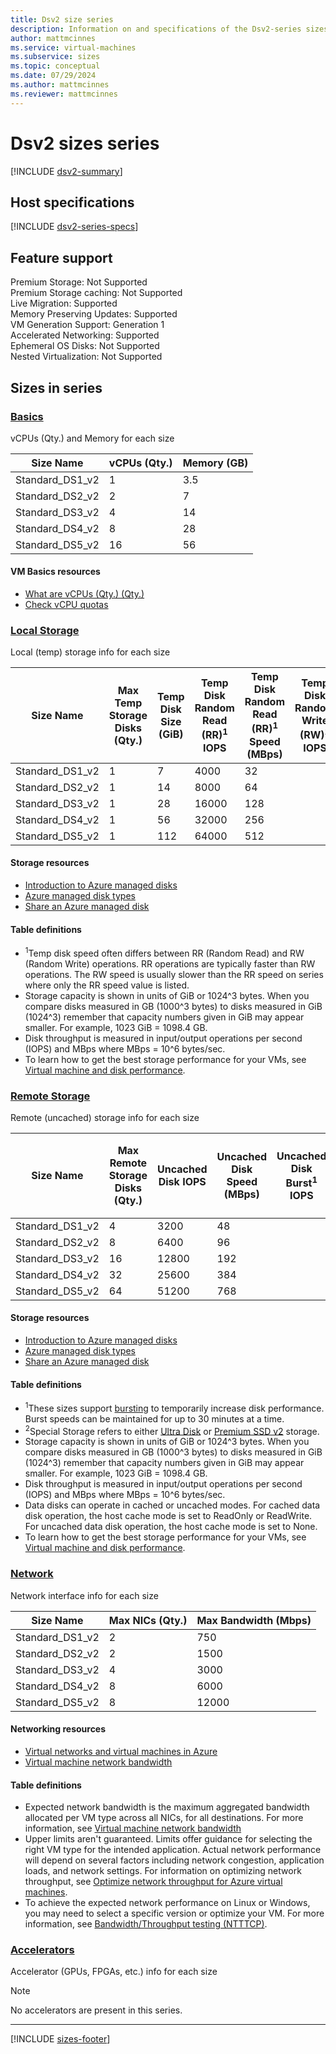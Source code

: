 ```yaml
---
title: Dsv2 size series
description: Information on and specifications of the Dsv2-series sizes
author: mattmcinnes
ms.service: virtual-machines
ms.subservice: sizes
ms.topic: conceptual
ms.date: 07/29/2024
ms.author: mattmcinnes
ms.reviewer: mattmcinnes
---
```


# Dsv2 sizes series

[!INCLUDE [dsv2-summary](./includes/dsv2-series-summary.md)]

## Host specifications
[!INCLUDE [dsv2-series-specs](./includes/dsv2-series-specs.md)]

## Feature support

Premium Storage: Not Supported<br>
Premium Storage caching: Not Supported<br>
Live Migration: Supported<br>
Memory Preserving Updates: Supported<br>
VM Generation Support: Generation 1<br>
Accelerated Networking: Supported<br>
Ephemeral OS Disks: Not Supported<br>
Nested Virtualization: Not Supported<br>

## Sizes in series

### [Basics](#tab/sizebasic)

vCPUs (Qty.) and Memory for each size

| Size Name | vCPUs (Qty.) | Memory (GB) |
| --- | --- | --- |
| Standard_DS1_v2 | 1 | 3.5 |
| Standard_DS2_v2 | 2 | 7 |
| Standard_DS3_v2 | 4 | 14 |
| Standard_DS4_v2 | 8 | 28 |
| Standard_DS5_v2 | 16 | 56 |

#### VM Basics resources
- [What are vCPUs (Qty.) (Qty.)](../../../virtual-machines/managed-disks-overview.md)
- [Check vCPU quotas](../../../virtual-machines/quotas.md)

### [Local Storage](#tab/sizestoragelocal)

Local (temp) storage info for each size

| Size Name | Max Temp Storage Disks (Qty.) | Temp Disk Size (GiB) | Temp Disk Random Read (RR)<sup>1</sup> IOPS | Temp Disk Random Read (RR)<sup>1</sup> Speed (MBps) | Temp Disk Random Write (RW)<sup>1</sup> IOPS | Temp Disk Random Write (RW)<sup>1</sup> Speed (MBps) |
| --- | --- | --- | --- | --- | --- | --- |
| Standard_DS1_v2 | 1 | 7 | 4000 | 32 |  |  |
| Standard_DS2_v2 | 1 | 14 | 8000 | 64 |  |  |
| Standard_DS3_v2 | 1 | 28 | 16000 | 128 |  |  |
| Standard_DS4_v2 | 1 | 56 | 32000 | 256 |  |  |
| Standard_DS5_v2 | 1 | 112 | 64000 | 512 |  |  |

#### Storage resources
- [Introduction to Azure managed disks](../../../virtual-machines/managed-disks-overview.md)
- [Azure managed disk types](../../../virtual-machines/disks-types.md)
- [Share an Azure managed disk](../../../virtual-machines/disks-shared.md)

#### Table definitions
- <sup>1</sup>Temp disk speed often differs between RR (Random Read) and RW (Random Write) operations. RR operations are typically faster than RW operations. The RW speed is usually slower than the RR speed on series where only the RR speed value is listed.
- Storage capacity is shown in units of GiB or 1024^3 bytes. When you compare disks measured in GB (1000^3 bytes) to disks measured in GiB (1024^3) remember that capacity numbers given in GiB may appear smaller. For example, 1023 GiB = 1098.4 GB.
- Disk throughput is measured in input/output operations per second (IOPS) and MBps where MBps = 10^6 bytes/sec.
- To learn how to get the best storage performance for your VMs, see [Virtual machine and disk performance](../../../virtual-machines/disks-performance.md).

### [Remote Storage](#tab/sizestorageremote)

Remote (uncached) storage info for each size

| Size Name | Max Remote Storage Disks (Qty.) | Uncached Disk IOPS | Uncached Disk Speed (MBps) | Uncached Disk Burst<sup>1</sup> IOPS | Uncached Disk Burst<sup>1</sup> Speed (MBps) | Uncached Special<sup>2</sup> Disk IOPS | Uncached Special<sup>2</sup> Disk Speed (MBps) | Uncached Burst<sup>1</sup> Special<sup>2</sup> Disk IOPS | Uncached Burst<sup>1</sup> Special<sup>2</sup> Disk Speed (MBps) |
| --- | --- | --- | --- | --- | --- | --- | --- | --- | --- |
| Standard_DS1_v2 | 4 | 3200 | 48 |  |  |  |  |  |  |
| Standard_DS2_v2 | 8 | 6400 | 96 |  |  |  |  |  |  |
| Standard_DS3_v2 | 16 | 12800 | 192 |  |  |  |  |  |  |
| Standard_DS4_v2 | 32 | 25600 | 384 |  |  |  |  |  |  |
| Standard_DS5_v2 | 64 | 51200 | 768 |  |  |  |  |  |  |

#### Storage resources
- [Introduction to Azure managed disks](../../../virtual-machines/managed-disks-overview.md)
- [Azure managed disk types](../../../virtual-machines/disks-types.md)
- [Share an Azure managed disk](../../../virtual-machines/disks-shared.md)

#### Table definitions
- <sup>1</sup>These sizes support [bursting](../../disk-bursting.md) to temporarily increase disk performance. Burst speeds can be maintained for up to 30 minutes at a time.
- <sup>2</sup>Special Storage refers to either [Ultra Disk](../../../virtual-machines/disks-enable-ultra-ssd.md) or [Premium SSD v2](../../../virtual-machines/disks-deploy-premium-v2.md) storage.
- Storage capacity is shown in units of GiB or 1024^3 bytes. When you compare disks measured in GB (1000^3 bytes) to disks measured in GiB (1024^3) remember that capacity numbers given in GiB may appear smaller. For example, 1023 GiB = 1098.4 GB.
- Disk throughput is measured in input/output operations per second (IOPS) and MBps where MBps = 10^6 bytes/sec.
- Data disks can operate in cached or uncached modes. For cached data disk operation, the host cache mode is set to ReadOnly or ReadWrite. For uncached data disk operation, the host cache mode is set to None.
- To learn how to get the best storage performance for your VMs, see [Virtual machine and disk performance](../../../virtual-machines/disks-performance.md).


### [Network](#tab/sizenetwork)

Network interface info for each size

| Size Name | Max NICs (Qty.) | Max Bandwidth (Mbps) |
| --- | --- | --- |
| Standard_DS1_v2 | 2 | 750 |
| Standard_DS2_v2 | 2 | 1500 |
| Standard_DS3_v2 | 4 | 3000 |
| Standard_DS4_v2 | 8 | 6000 |
| Standard_DS5_v2 | 8 | 12000 |

#### Networking resources
- [Virtual networks and virtual machines in Azure](../../../virtual-network/network-overview.md)
- [Virtual machine network bandwidth](../../../virtual-network/virtual-machine-network-throughput.md)

#### Table definitions
- Expected network bandwidth is the maximum aggregated bandwidth allocated per VM type across all NICs, for all destinations. For more information, see [Virtual machine network bandwidth](../../../virtual-network/virtual-machine-network-throughput.md)
- Upper limits aren't guaranteed. Limits offer guidance for selecting the right VM type for the intended application. Actual network performance will depend on several factors including network congestion, application loads, and network settings. For information on optimizing network throughput, see [Optimize network throughput for Azure virtual machines](../../../virtual-network/virtual-network-optimize-network-bandwidth.md). 
-  To achieve the expected network performance on Linux or Windows, you may need to select a specific version or optimize your VM. For more information, see [Bandwidth/Throughput testing (NTTTCP)](../../../virtual-network/virtual-network-bandwidth-testing.md).

### [Accelerators](#tab/sizeaccelerators)

Accelerator (GPUs, FPGAs, etc.) info for each size

> [!NOTE]
> No accelerators are present in this series.

---

[!INCLUDE [sizes-footer](../includes/sizes-footer.md)]
